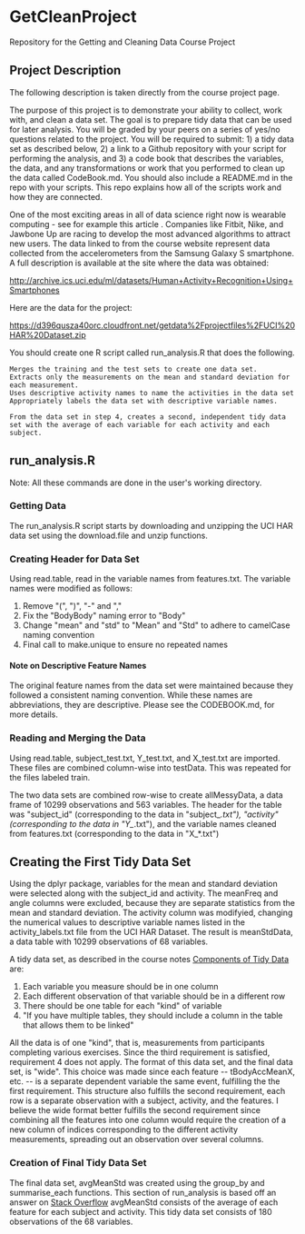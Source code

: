 # GetCleanProject
Repository for the Getting and Cleaning Data Course Project

## Project Description
The following description is taken directly from the course project page.

The purpose of this project is to demonstrate your ability to collect, work with, and clean a data set. The goal is to prepare tidy data that can be used for later analysis. You will be graded by your peers on a series of yes/no questions related to the project. You will be required to submit: 1) a tidy data set as described below, 2) a link to a Github repository with your script for performing the analysis, and 3) a code book that describes the variables, the data, and any transformations or work that you performed to clean up the data called CodeBook.md. You should also include a README.md in the repo with your scripts. This repo explains how all of the scripts work and how they are connected. 

One of the most exciting areas in all of data science right now is wearable computing - see for example this article . Companies like Fitbit, Nike, and Jawbone Up are racing to develop the most advanced algorithms to attract new users. The data linked to from the course website represent data collected from the accelerometers from the Samsung Galaxy S smartphone. A full description is available at the site where the data was obtained:

http://archive.ics.uci.edu/ml/datasets/Human+Activity+Recognition+Using+Smartphones

Here are the data for the project:

https://d396qusza40orc.cloudfront.net/getdata%2Fprojectfiles%2FUCI%20HAR%20Dataset.zip

 You should create one R script called run_analysis.R that does the following. 

    Merges the training and the test sets to create one data set.
    Extracts only the measurements on the mean and standard deviation for each measurement. 
    Uses descriptive activity names to name the activities in the data set
    Appropriately labels the data set with descriptive variable names. 

    From the data set in step 4, creates a second, independent tidy data set with the average of each variable for each activity and each subject.


## run_analysis.R
Note: All these commands are done in the user's working directory.

### Getting Data
The run_analysis.R script starts by downloading and unzipping the UCI HAR data set using the download.file and unzip functions. 

### Creating Header for Data Set
Using read.table, read in the variable names from features.txt. The variable names were modified as follows:
1. Remove "(", ")", "-" and ","
2. Fix the "BodyBody" naming error to "Body"
3. Change "mean" and "std" to "Mean" and "Std" to adhere to camelCase naming convention
4. Final call to make.unique to ensure no repeated names

#### Note on Descriptive Feature Names
The original feature names from the data set were maintained because they followed a consistent naming convention. While these names are abbreviations, they are descriptive. Please see the CODEBOOK.md, for more details.

### Reading and Merging the Data
Using read.table, subject_test.txt, Y_test.txt, and X_test.txt are imported. These files are combined column-wise into testData. This was repeated for the files labeled train.

The two data sets are combined row-wise to create allMessyData, a data frame of 10299 observations and 563 variables. The header for the table was "subject_id" (corresponding to the data in "subject_*.txt"), "activity" (corresponding to the data in "Y_*.txt"), and the variable names cleaned from features.txt (corresponding to the data in "X_*.txt")

## Creating the First Tidy Data Set

Using the dplyr package, variables for the mean and standard deviation were selected along with the subject_id and activity. The meanFreq and angle columns were excluded, because they are separate statistics from the mean and standard deviation. The activity column was modifyied, changing the numerical values to descriptive variable names listed in the activity_labels.txt file from the UCI HAR Dataset. The result is meanStdData, a data table with 10299 observations of 68 variables. 

A tidy data set, as described in the course notes [Components of Tidy Data](https://d396qusza40orc.cloudfront.net/getdata/lecture_slides/01_03_componentsOfTidyData.pdf) are:
1. Each variable you measure should be in one column
2. Each different observation of that variable should be in a different row
3. There should be one table for each "kind" of variable
4. "If you have multiple tables, they should include a column in the table that allows them to be linked"

All the data is of one "kind", that is, measurements from participants completing various exercises. Since the third requirement is satisfied, requirement 4 does not apply. The format of this data set, and the final data set, is "wide". This choice was made since each feature -- tBodyAccMeanX, etc. -- is a separate dependent variable the same event, fulfilling the the first requirement. This structure also fulfills the second requirement, each row is a separate observation with a subject, activity, and the features. I believe the wide format better fulfills the second requirement since combining all the features into one column would require the creation of a new column of indices corresponding to the different activity measurements, spreading out an observation over several columns.

### Creation of Final Tidy Data Set
The final data set, avgMeanStd was created using the group_by and summarise_each functions. This section of run_analysis is based off an answer on [Stack Overflow](http://stackoverflow.com/questions/21644848/summarizing-multiple-columns-with-dplyr?rq=1) avgMeanStd consists of the average of each feature for each subject and activity. This tidy data set consists of 180 observations of the 68 variables.